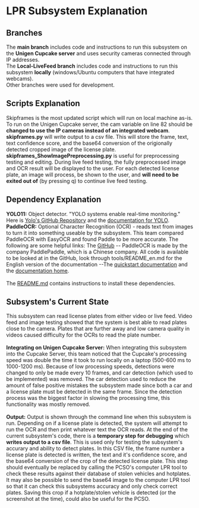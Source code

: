 # LPR Subsystem Explanation
## Branches
The **main branch** includes code and instructions to run this subsystem on the **Unigen Cupcake server** and uses security cameras connected through IP addresses.<br/>
The **Local-LiveFeed branch** includes code and instructions to run this subsystem **locally** (windows/Ubuntu computers that have integrated webcams). <br/>
Other branches were used for development.

## Scripts Explanation
Skipframes is the most updated script which will run on local machine as-is. To run on the Unigen Cupcake server, the cam variable on line 82 should be **changed to use the IP cameras instead of an integrated webcam**. <br/>
**skipframes.py** will write output to a csv file. This will store the frame, text, text confidence score, and the base64 conversion of the origionally detected cropped image of the license plate. <br/>
**skipframes_ShowImagePreprocessing.py** is useful for preprocessing testing and editing. During live feed testing, the fully preprocessed image and OCR result will be displayed to the user. For each detected license plate, an image will process, be shown to the user, and **will need to be exited out of** (by pressing q) to continue live feed testing.

## Dependency Explanation
**YOLO11:** Object detector. "YOLO systems enable real-time monitoring." Here is [Yolo's GitHub Repository](https://github.com/ultralytics/ultralytics) and the [documentation for YOLO](https://docs.ultralytics.com/). <br/>
**PaddleOCR:** Optional Character Recognition (OCR) - reads text from images to turn it into something useable by the subsystem. This team compared PaddleOCR with EasyOCR and found Paddle to be more accurate. The following are some helpful links: The [GitHub](https://github.com/PaddlePaddle/PaddleOCR) -- PaddleOCR is made by the company PaddlePaddle, which is a Chinese company. All code is available to be looked at in the GitHub, look through tools/README_en.md for the English version of the documentation --The [quickstart documentation](https://paddlepaddle.github.io/PaddleOCR/main/en/quick_start.html) and the [documentation home](https://paddlepaddle.github.io/PaddleOCR/main/en/index.html).<br/>
<br/>
The [README.md](README.md) contains instructions to install these dependencies.

## Subsystem's Current State
This subsystem can read license plates from either video or live feed. Video feed and image testing showed that the system is best able to read plates close to the camera. Plates that are further away and low camera quality in videos caused difficulty for the OCRs to read the plate number.<br/>
</br>
**Integrating on Unigen Cupcake Server:** When integrating this subsystem into the Cupcake Server, this team noticed that the Cupcake's processing speed was double the time it took to run locally on a laptop (500-600 ms to 1000-1200 ms). Because of low processing speeds, detections were changed to only be made every 10 frames, and car detection (which used to be implemented) was removed. The car detection used to reduce the amount of false positive mistakes the subsystem made since both a car and a license plate must be detected in the same frame. Since the detection process was the biggest factor in slowing the processing time, this functionality was mostly removed. </br> 
</br>
**Output:** Output is shown through the command line when this subsystem is run. Depending on if a license plate is detected, the system will attempt to run the OCR and then print whatever text the OCR reads. At the end of the current subsystem's code, there is a **temporary step for debugging** which **writes output to a csv file**. This is used only for testing the subsystem's accurary and ability to detect plates. In this CSV file, the frame number a license plate is detected is written, the text and it's confidence score, and the base64 conversion of the crop of the detected license plate. This step should eventually be replaced by calling the PCSO's computer LPR tool to check these results against their database of stolen vehicles and hotplates. It may also be possible to send the base64 image to the computer LPR tool so that it can check this subsystems accuracy and only check correct plates. Saving this crop if a hotplate/stolen vehicle is detected (or the screenshot at the time), could also be useful for the PCSO.

